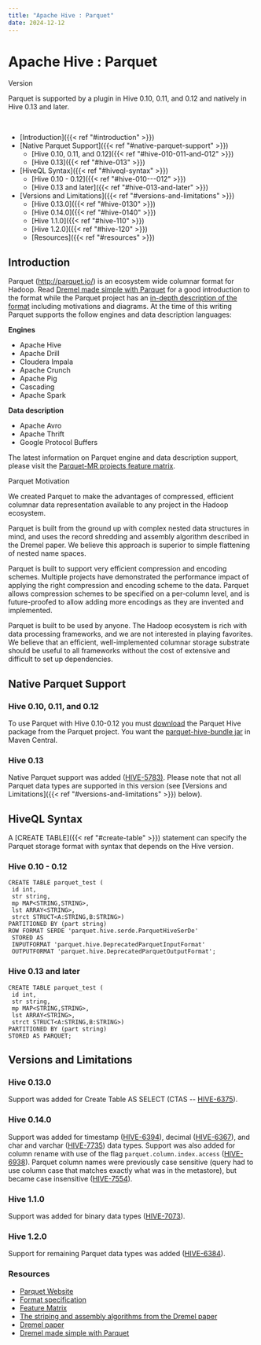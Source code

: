 ```yaml
---
title: "Apache Hive : Parquet"
date: 2024-12-12
---
```


# Apache Hive : Parquet

Version

Parquet is supported by a plugin in Hive 0.10, 0.11, and 0.12 and natively in Hive 0.13 and later.

 

* [Introduction]({{< ref "#introduction" >}})
* [Native Parquet Support]({{< ref "#native-parquet-support" >}})
	+ [Hive 0.10, 0.11, and 0.12]({{< ref "#hive-010-011-and-012" >}})
	+ [Hive 0.13]({{< ref "#hive-013" >}})
* [HiveQL Syntax]({{< ref "#hiveql-syntax" >}})
	+ [Hive 0.10 - 0.12]({{< ref "#hive-010---012" >}})
	+ [Hive 0.13 and later]({{< ref "#hive-013-and-later" >}})
* [Versions and Limitations]({{< ref "#versions-and-limitations" >}})
	+ [Hive 0.13.0]({{< ref "#hive-0130" >}})
	+ [Hive 0.14.0]({{< ref "#hive-0140" >}})
	+ [Hive 1.1.0]({{< ref "#hive-110" >}})
	+ [Hive 1.2.0]({{< ref "#hive-120" >}})
	+ [Resources]({{< ref "#resources" >}})

## **Introduction**

Parquet (<http://parquet.io/>) is an ecosystem wide columnar format for Hadoop. Read [Dremel made simple with Parquet](https://blog.twitter.com/2013/dremel-made-simple-with-parquet) for a good introduction to the format while the Parquet project has an [in-depth description of the format](https://github.com/Parquet/parquet-format) including motivations and diagrams. At the time of this writing Parquet supports the follow engines and data description languages:

**Engines**

* Apache Hive
* Apache Drill
* Cloudera Impala
* Apache Crunch
* Apache Pig
* Cascading
* Apache Spark

**Data description**

* Apache Avro
* Apache Thrift
* Google Protocol Buffers

The latest information on Parquet engine and data description support, please visit the [Parquet-MR projects feature matrix](https://github.com/Parquet/parquet-mr).

Parquet Motivation

We created Parquet to make the advantages of compressed, efficient columnar data representation available to any project in the Hadoop ecosystem.

Parquet is built from the ground up with complex nested data structures in mind, and uses the record shredding and assembly algorithm described in the Dremel paper. We believe this approach is superior to simple flattening of nested name spaces.

Parquet is built to support very efficient compression and encoding schemes. Multiple projects have demonstrated the performance impact of applying the right compression and encoding scheme to the data. Parquet allows compression schemes to be specified on a per-column level, and is future-proofed to allow adding more encodings as they are invented and implemented.

Parquet is built to be used by anyone. The Hadoop ecosystem is rich with data processing frameworks, and we are not interested in playing favorites. We believe that an efficient, well-implemented columnar storage substrate should be useful to all frameworks without the cost of extensive and difficult to set up dependencies.

## **Native Parquet Support**

### Hive 0.10, 0.11, and 0.12

To use Parquet with Hive 0.10-0.12 you must [download](http://search.maven.org/#search%7Cga%7C1%7Ca%3A%22parquet-hive-bundle%22) the Parquet Hive package from the Parquet project. You want the [parquet-hive-bundle jar](http://search.maven.org/#search%7Cga%7C1%7Ca%3A%22parquet-hive-bundle%22) in Maven Central.

### Hive 0.13

Native Parquet support was added ([HIVE-5783)](https://issues.apache.org/jira/browse/HIVE-5783). Please note that not all Parquet data types are supported in this version (see [Versions and Limitations]({{< ref "#versions-and-limitations" >}}) below).

## **HiveQL Syntax**

A [CREATE TABLE]({{< ref "#create-table" >}}) statement can specify the Parquet storage format with syntax that depends on the Hive version.

### Hive 0.10 - 0.12

```
CREATE TABLE parquet_test (
 id int,
 str string,
 mp MAP<STRING,STRING>,
 lst ARRAY<STRING>,
 strct STRUCT<A:STRING,B:STRING>) 
PARTITIONED BY (part string)
ROW FORMAT SERDE 'parquet.hive.serde.ParquetHiveSerDe'
 STORED AS
 INPUTFORMAT 'parquet.hive.DeprecatedParquetInputFormat'
 OUTPUTFORMAT 'parquet.hive.DeprecatedParquetOutputFormat';
```

### Hive 0.13 and later

```
CREATE TABLE parquet_test (
 id int,
 str string,
 mp MAP<STRING,STRING>,
 lst ARRAY<STRING>,
 strct STRUCT<A:STRING,B:STRING>) 
PARTITIONED BY (part string)
STORED AS PARQUET;
```

## **Versions and Limitations**

### Hive 0.13.0

Support was added for Create Table AS SELECT (CTAS -- [HIVE-6375](https://issues.apache.org/jira/browse/HIVE-6375)).

### Hive 0.14.0

Support was added for timestamp ([HIVE-6394](https://issues.apache.org/jira/browse/HIVE-6394)), decimal ([HIVE-6367](https://issues.apache.org/jira/browse/HIVE-6367)), and char and varchar ([HIVE-7735](https://issues.apache.org/jira/browse/HIVE-7735)) data types. Support was also added for column rename with use of the flag `parquet.column.index.access` ([HIVE-6938](https://issues.apache.org/jira/browse/HIVE-6938)). Parquet column names were previously case sensitive (query had to use column case that matches exactly what was in the metastore), but became case insensitive ([HIVE-7554](https://issues.apache.org/jira/browse/HIVE-7554)).

### Hive 1.1.0

Support was added for binary data types ([HIVE-7073](https://issues.apache.org/jira/browse/HIVE-7073)).

### Hive 1.2.0

Support for remaining Parquet data types was added ([HIVE-6384](https://issues.apache.org/jira/browse/HIVE-6384)).

### **Resources**

* [Parquet Website](http://parquet.io)
* [Format specification](https://github.com/Parquet/parquet-format)
* [Feature Matrix](https://github.com/Parquet/parquet-mr)
* [The striping and assembly algorithms from the Dremel paper](https://github.com/Parquet/parquet-mr/wiki/The-striping-and-assembly-algorithms-from-the-Dremel-paper)
* [Dremel paper](http://research.google.com/pubs/pub36632.html)
* [Dremel made simple with Parquet](https://blog.twitter.com/2013/dremel-made-simple-with-parquet)

 

 

